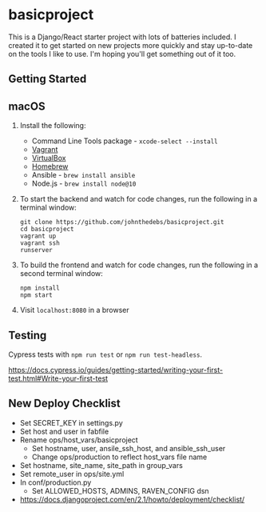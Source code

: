 basicproject
============

This is a Django/React starter project with lots of batteries included.
I created it to get started on new projects more quickly and stay
up-to-date on the tools I like to use. I'm hoping you'll get something
out of it too.


Getting Started
---------------

macOS
-----

1. Install the following:

    * Command Line Tools package - `xcode-select --install`
    * [Vagrant](https://www.vagrantup.com/downloads.html)
    * [VirtualBox](https://www.virtualbox.org/wiki/Downloads)
    * [Homebrew](http://brew.sh/)
    * Ansible - `brew install ansible`
    * Node.js - `brew install node@10`


2. To start the backend and watch for code changes, run the
   following in a terminal window:

    ```
    git clone https://github.com/johnthedebs/basicproject.git
    cd basicproject
    vagrant up
    vagrant ssh
    runserver
    ```


3. To build the frontend and watch for code changes, run the
   following in a second terminal window:

    ```
    npm install
    npm start
    ```


4. Visit `localhost:8080` in a browser


Testing
-------

Cypress tests with `npm run test` or `npm run test-headless`.

https://docs.cypress.io/guides/getting-started/writing-your-first-test.html#Write-your-first-test


New Deploy Checklist
--------------------

* Set SECRET_KEY in settings.py
* Set host and user in fabfile
* Rename ops/host_vars/basicproject
    * Set hostname, user, ansile_ssh_host, and ansible_ssh_user
    * Change ops/production to reflect host_vars file name
* Set hostname, site_name, site_path in group_vars
* Set remote_user in ops/site.yml
* In conf/production.py
    * Set ALLOWED_HOSTS, ADMINS, RAVEN_CONFIG dsn
* https://docs.djangoproject.com/en/2.1/howto/deployment/checklist/
